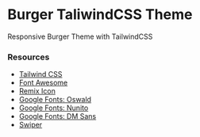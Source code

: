 # Burger TaliwindCSS Theme

Responsive Burger Theme with TailwindCSS

### Resources

- [Tailwind CSS](https://tailwindcss.com)
- [Font Awesome](https://cdnjs.com/libraries/font-awesome)
- [Remix Icon](https://remixicon.com/)
- [Google Fonts: Oswald](https://fonts.google.com/specimen/Oswald)
- [Google Fonts: Nunito](https://fonts.google.com/specimen/Nunito)
- [Google Fonts: DM Sans](https://fonts.google.com/specimen/DM+Sans)
- [Swiper](https://swiperjs.com)

<!--

---

### Source

[Website with Tailwind CSS](https://youtu.be/qjch8tt7Vyk?si=Ww0PwJQTdfPcFFq9)

-->
